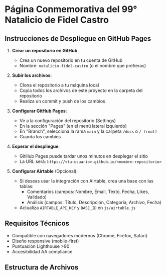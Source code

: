 # Página Conmemorativa del 99° Natalicio de Fidel Castro

## Instrucciones de Despliegue en GitHub Pages

1. **Crear un repositorio en GitHub**:
   - Crea un nuevo repositorio en tu cuenta de GitHub
   - Nombre: `natalicio-fidel-castro` (o el nombre que prefieras)

2. **Subir los archivos**:
   - Clona el repositorio a tu máquina local
   - Copia todos los archivos de este proyecto en la carpeta del repositorio
   - Realiza un commit y push de los cambios

3. **Configurar GitHub Pages**:
   - Ve a la configuración del repositorio (Settings)
   - En la sección "Pages" (en el menú lateral izquierdo)
   - En "Branch", selecciona la rama `main` y la carpeta `/docs` o `/ (root)`
   - Guarda los cambios

4. **Esperar el despliegue**:
   - GitHub Pages puede tardar unos minutos en desplegar el sitio
   - La URL será: `https://<tu-usuario>.github.io/<nombre-repositorio>`

5. **Configurar Airtable** (Opcional):
   - Si deseas usar la integración con Airtable, crea una base con las tablas:
     - Comentarios (campos: Nombre, Email, Texto, Fecha, Likes, Validado)
     - Análisis (campos: Título, Descripción, Categoría, Archivo, Fecha)
   - Actualiza `AIRTABLE_API_KEY` y `BASE_ID` en `js/airtable.js`

## Requisitos Técnicos

- Compatible con navegadores modernos (Chrome, Firefox, Safari)
- Diseño responsive (mobile-first)
- Puntuación Lighthouse >90
- Accesibilidad AA compliance

## Estructura de Archivos
